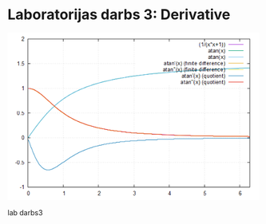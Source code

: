 # Laboratorijas darbs 3: Derivative

![test](https://github.com/atrkv/RTR105/blob/main/labd/lab3/derivative.png)

lab darbs3
